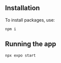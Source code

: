## Installation
To install packages, use: 
````
npm i
````

## Running the app
````
npx expo start
````